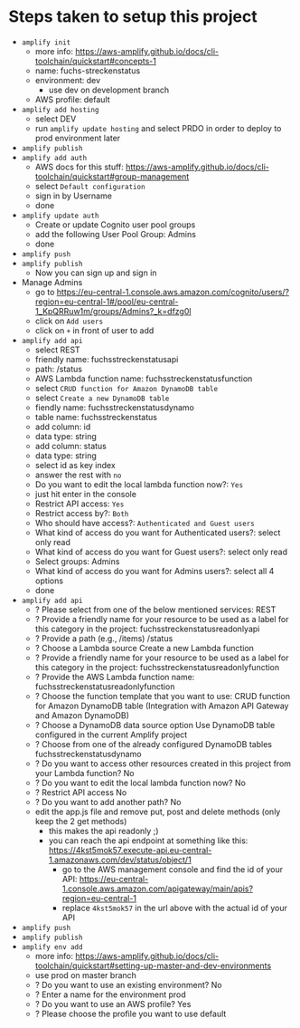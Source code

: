 # Steps taken to setup this project
* `amplify init`
    * more info: https://aws-amplify.github.io/docs/cli-toolchain/quickstart#concepts-1
    * name: fuchs-streckenstatus
    * environment: dev
        * use dev on development branch
    * AWS profile: default
* `amplify add hosting`
    * select DEV
    * run `amplify update hosting` and select PRDO in order to deploy to prod environment later
* `amplify publish`
* `amplify add auth`
    * AWS docs for this stuff: https://aws-amplify.github.io/docs/cli-toolchain/quickstart#group-management
    * select `Default configuration`
    * sign in by Username
    * done
* `amplify update auth`
    * Create or update Cognito user pool groups
    * add the following User Pool Group: Admins
    * done
* `amplify push`
* `amplify publish`
    * Now you can sign up and sign in
* Manage Admins
    * go to https://eu-central-1.console.aws.amazon.com/cognito/users/?region=eu-central-1#/pool/eu-central-1_KpQRRuw1m/groups/Admins?_k=dfzg0l
    * click on `Add users`
    * click on `+` in front of user to add
* `amplify add api`
    * select REST
    * friendly name: fuchsstreckenstatusapi
    * path: /status
    * AWS Lambda function name: fuchsstreckenstatusfunction
    * select `CRUD function for Amazon DynamoDB table`
    * select `Create a new DynamoDB table`
    * fiendly name: fuchsstreckenstatusdynamo
    * table name: fuchsstreckenstatus
    * add column: id
    * data type: string
    * add column: status
    * data type: string
    * select id as key index
    * answer the rest with `no`
    * Do you want to edit the local lambda function now?: `Yes`
    * just hit enter in the console
    * Restrict API access: `Yes`
    * Restrict access by?: `Both`
    * Who should have access?: `Authenticated and Guest users`
    * What kind of access do you want for Authenticated users?: select only read
    * What kind of access do you want for Guest users?: select only read
    * Select groups: Admins
    * What kind of access do you want for Admins users?: select all 4 options
    * done
* `amplify add api`
    * ? Please select from one of the below mentioned services: REST
    * ? Provide a friendly name for your resource to be used as a label for this category in the project: fuchsstreckenstatusreadonlyapi
    * ? Provide a path (e.g., /items) /status
    * ? Choose a Lambda source Create a new Lambda function
    * ? Provide a friendly name for your resource to be used as a label for this category in the project: fuchsstreckenstatusreadonlyfunction
    * ? Provide the AWS Lambda function name: fuchsstreckenstatusreadonlyfunction
    * ? Choose the function template that you want to use: CRUD function for Amazon DynamoDB table (Integration with Amazon API Gateway and Amazon DynamoDB)
    * ? Choose a DynamoDB data source option Use DynamoDB table configured in the current Amplify project
    * ? Choose from one of the already configured DynamoDB tables fuchsstreckenstatusdynamo
    * ? Do you want to access other resources created in this project from your Lambda function? No
    * ? Do you want to edit the local lambda function now? No
    * ? Restrict API access No
    * ? Do you want to add another path? No
    * edit the app.js file and remove put, post and delete methods (only keep the 2 get methods)
        * this makes the api readonly ;)
        * you can reach the api endpoint at something like this: https://4kst5mok57.execute-api.eu-central-1.amazonaws.com/dev/status/object/1
            * go to the AWS management console and find the id of your API: https://eu-central-1.console.aws.amazon.com/apigateway/main/apis?region=eu-central-1
            * replace `4kst5mok57` in the url above with the actual id of your API
* `amplify push`
* `amplify publish`
* `amplify env add`
    * more info: https://aws-amplify.github.io/docs/cli-toolchain/quickstart#setting-up-master-and-dev-environments
    * use prod on master branch
    * ? Do you want to use an existing environment? No
    * ? Enter a name for the environment prod
    * ? Do you want to use an AWS profile? Yes
    * ? Please choose the profile you want to use default